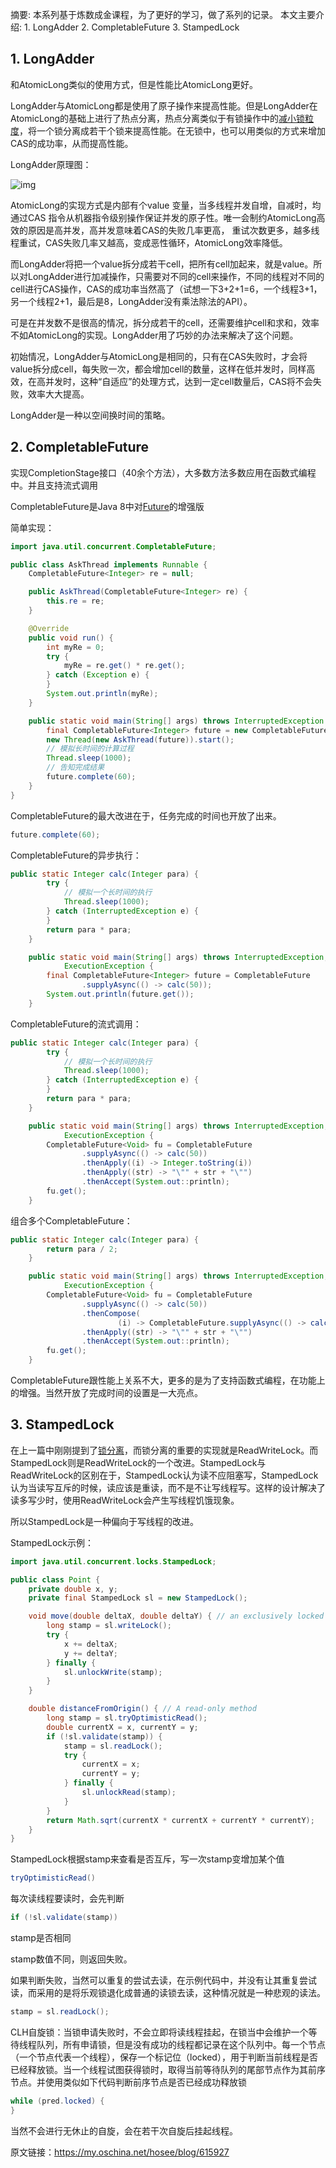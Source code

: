 摘要: 本系列基于炼数成金课程，为了更好的学习，做了系列的记录。 本文主要介绍: 1. LongAdder 2. CompletableFuture 3. StampedLock

## 1. LongAdder

和AtomicLong类似的使用方式，但是性能比AtomicLong更好。

LongAdder与AtomicLong都是使用了原子操作来提高性能。但是LongAdder在AtomicLong的基础上进行了热点分离，热点分离类似于有锁操作中的[减小锁粒度](http://my.oschina.net/hosee/blog/615865)，将一个锁分离成若干个锁来提高性能。在无锁中，也可以用类似的方式来增加CAS的成功率，从而提高性能。

LongAdder原理图：

![img](http://static.oschina.net/uploads/space/2016/0216/210139_yA05_2243330.png)

AtomicLong的实现方式是内部有个value 变量，当多线程并发自增，自减时，均通过CAS 指令从机器指令级别操作保证并发的原子性。唯一会制约AtomicLong高效的原因是高并发，高并发意味着CAS的失败几率更高， 重试次数更多，越多线程重试，CAS失败几率又越高，变成恶性循环，AtomicLong效率降低。

而LongAdder将把一个value拆分成若干cell，把所有cell加起来，就是value。所以对LongAdder进行加减操作，只需要对不同的cell来操作，不同的线程对不同的cell进行CAS操作，CAS的成功率当然高了（试想一下3+2+1=6，一个线程3+1，另一个线程2+1，最后是8，LongAdder没有乘法除法的API）。

可是在并发数不是很高的情况，拆分成若干的cell，还需要维护cell和求和，效率不如AtomicLong的实现。LongAdder用了巧妙的办法来解决了这个问题。

初始情况，LongAdder与AtomicLong是相同的，只有在CAS失败时，才会将value拆分成cell，每失败一次，都会增加cell的数量，这样在低并发时，同样高效，在高并发时，这种“自适应”的处理方式，达到一定cell数量后，CAS将不会失败，效率大大提高。

LongAdder是一种以空间换时间的策略。

## 2. CompletableFuture

实现CompletionStage接口（40余个方法），大多数方法多数应用在函数式编程中。并且支持流式调用 

CompletableFuture是Java 8中对[Future](http://my.oschina.net/hosee/blog/614826)的增强版 

简单实现：

```java
import java.util.concurrent.CompletableFuture;

public class AskThread implements Runnable {
	CompletableFuture<Integer> re = null;

	public AskThread(CompletableFuture<Integer> re) {
		this.re = re;
	}

	@Override
	public void run() {
		int myRe = 0;
		try {
			myRe = re.get() * re.get();
		} catch (Exception e) {
		}
		System.out.println(myRe);
	}

	public static void main(String[] args) throws InterruptedException {
		final CompletableFuture<Integer> future = new CompletableFuture<Integer>();
		new Thread(new AskThread(future)).start();
		// 模拟长时间的计算过程
		Thread.sleep(1000);
		// 告知完成结果
		future.complete(60);
	}
}
```

CompletableFuture的最大改进在于，任务完成的时间也开放了出来。

```java
future.complete(60);
```

CompletableFuture的异步执行：

```java
public static Integer calc(Integer para) {
		try {
			// 模拟一个长时间的执行
			Thread.sleep(1000);
		} catch (InterruptedException e) {
		}
		return para * para;
	}

	public static void main(String[] args) throws InterruptedException,
			ExecutionException {
		final CompletableFuture<Integer> future = CompletableFuture
				.supplyAsync(() -> calc(50));
		System.out.println(future.get());
	}
```

CompletableFuture的流式调用：

```java
public static Integer calc(Integer para) {
		try {
			// 模拟一个长时间的执行
			Thread.sleep(1000);
		} catch (InterruptedException e) {
		}
		return para * para;
	}

	public static void main(String[] args) throws InterruptedException,
			ExecutionException {
		CompletableFuture<Void> fu = CompletableFuture
				.supplyAsync(() -> calc(50))
				.thenApply((i) -> Integer.toString(i))
				.thenApply((str) -> "\"" + str + "\"")
				.thenAccept(System.out::println);
		fu.get();
	}
```

组合多个CompletableFuture：

```java
public static Integer calc(Integer para) {
		return para / 2;
	}

	public static void main(String[] args) throws InterruptedException,
			ExecutionException {
		CompletableFuture<Void> fu = CompletableFuture
				.supplyAsync(() -> calc(50))
				.thenCompose(
						(i) -> CompletableFuture.supplyAsync(() -> calc(i)))
				.thenApply((str) -> "\"" + str + "\"")
				.thenAccept(System.out::println);
		fu.get();
	}
```

 

CompletableFuture跟性能上关系不大，更多的是为了支持函数式编程，在功能上的增强。当然开放了完成时间的设置是一大亮点。

## 3. StampedLock

在上一篇中刚刚提到了[锁分离](http://my.oschina.net/hosee/blog/615865)，而锁分离的重要的实现就是ReadWriteLock。而StampedLock则是ReadWriteLock的一个改进。StampedLock与ReadWriteLock的区别在于，StampedLock认为读不应阻塞写，StampedLock认为当读写互斥的时候，读应该是重读，而不是不让写线程写。这样的设计解决了读多写少时，使用ReadWriteLock会产生写线程饥饿现象。

所以StampedLock是一种偏向于写线程的改进。

StampedLock示例：

```java
import java.util.concurrent.locks.StampedLock;

public class Point {
	private double x, y;
	private final StampedLock sl = new StampedLock();

	void move(double deltaX, double deltaY) { // an exclusively locked method
		long stamp = sl.writeLock();
		try {
			x += deltaX;
			y += deltaY;
		} finally {
			sl.unlockWrite(stamp);
		}
	}

	double distanceFromOrigin() { // A read-only method
		long stamp = sl.tryOptimisticRead();
		double currentX = x, currentY = y;
		if (!sl.validate(stamp)) {
			stamp = sl.readLock();
			try {
				currentX = x;
				currentY = y;
			} finally {
				sl.unlockRead(stamp);
			}
		}
		return Math.sqrt(currentX * currentX + currentY * currentY);
	}
}
```

StampedLock根据stamp来查看是否互斥，写一次stamp变增加某个值

```java
tryOptimisticRead()
```

每次读线程要读时，会先判断

```java
if (!sl.validate(stamp))
```

 

stamp是否相同

 

stamp数值不同，则返回失败。

如果判断失败，当然可以重复的尝试去读，在示例代码中，并没有让其重复尝试读，而采用的是将乐观锁退化成普通的读锁去读，这种情况就是一种悲观的读法。

```java
stamp = sl.readLock();
```

CLH自旋锁：当锁申请失败时，不会立即将读线程挂起，在锁当中会维护一个等待线程队列，所有申请锁，但是没有成功的线程都记录在这个队列中。每一个节点（一个节点代表一个线程），保存一个标记位（locked），用于判断当前线程是否已经释放锁。当一个线程试图获得锁时，取得当前等待队列的尾部节点作为其前序节点。并使用类似如下代码判断前序节点是否已经成功释放锁

```java
while (pred.locked) {   
}
```

当然不会进行无休止的自旋，会在若干次自旋后挂起线程。



原文链接：https://my.oschina.net/hosee/blog/615927